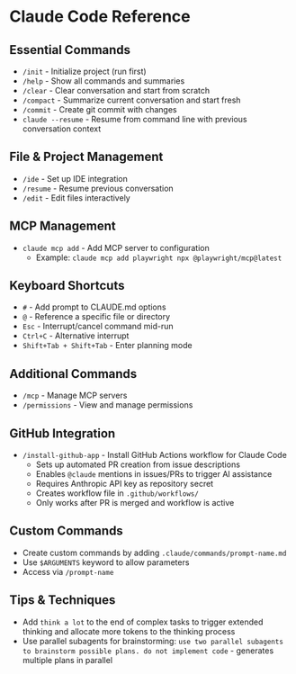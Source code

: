# Claude Code Reference

## Essential Commands

- `/init` - Initialize project (run first)
- `/help` - Show all commands and summaries
- `/clear` - Clear conversation and start from scratch
- `/compact` - Summarize current conversation and start fresh
- `/commit` - Create git commit with changes
- `claude --resume` - Resume from command line with previous conversation context

## File & Project Management

- `/ide` - Set up IDE integration
- `/resume` - Resume previous conversation
- `/edit` - Edit files interactively

## MCP Management

- `claude mcp add` - Add MCP server to configuration
  - Example: `claude mcp add playwright npx @playwright/mcp@latest`

## Keyboard Shortcuts

- `#` - Add prompt to CLAUDE.md options
- `@` - Reference a specific file or directory
- `Esc` - Interrupt/cancel command mid-run
- `Ctrl+C` - Alternative interrupt
- `Shift+Tab + Shift+Tab` - Enter planning mode

## Additional Commands

- `/mcp` - Manage MCP servers
- `/permissions` - View and manage permissions

## GitHub Integration

- `/install-github-app` - Install GitHub Actions workflow for Claude Code
  - Sets up automated PR creation from issue descriptions
  - Enables `@claude` mentions in issues/PRs to trigger AI assistance
  - Requires Anthropic API key as repository secret
  - Creates workflow file in `.github/workflows/`
  - Only works after PR is merged and workflow is active

## Custom Commands

- Create custom commands by adding `.claude/commands/prompt-name.md`
- Use `$ARGUMENTS` keyword to allow parameters
- Access via `/prompt-name`

## Tips & Techniques

- Add `think a lot` to the end of complex tasks to trigger extended thinking and allocate more tokens to the thinking process
- Use parallel subagents for brainstorming: `use two parallel subagents to brainstorm possible plans. do not implement code` - generates multiple plans in parallel
